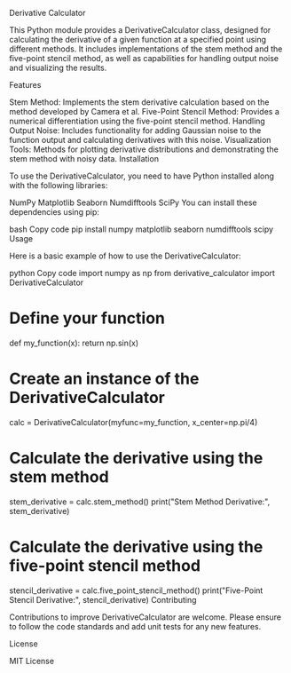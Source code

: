 Derivative Calculator

This Python module provides a DerivativeCalculator class, designed for calculating the derivative of a given function at a specified point using different methods. It includes implementations of the stem method and the five-point stencil method, as well as capabilities for handling output noise and visualizing the results.

Features

Stem Method: Implements the stem derivative calculation based on the method developed by Camera et al.
Five-Point Stencil Method: Provides a numerical differentiation using the five-point stencil method.
Handling Output Noise: Includes functionality for adding Gaussian noise to the function output and calculating derivatives with this noise.
Visualization Tools: Methods for plotting derivative distributions and demonstrating the stem method with noisy data.
Installation

To use the DerivativeCalculator, you need to have Python installed along with the following libraries:

NumPy
Matplotlib
Seaborn
Numdifftools
SciPy
You can install these dependencies using pip:

bash
Copy code
pip install numpy matplotlib seaborn numdifftools scipy
Usage

Here is a basic example of how to use the DerivativeCalculator:

python
Copy code
import numpy as np
from derivative_calculator import DerivativeCalculator

# Define your function
def my_function(x):
    return np.sin(x)

# Create an instance of the DerivativeCalculator
calc = DerivativeCalculator(myfunc=my_function, x_center=np.pi/4)

# Calculate the derivative using the stem method
stem_derivative = calc.stem_method()
print("Stem Method Derivative:", stem_derivative)

# Calculate the derivative using the five-point stencil method
stencil_derivative = calc.five_point_stencil_method()
print("Five-Point Stencil Derivative:", stencil_derivative)
Contributing

Contributions to improve DerivativeCalculator are welcome. Please ensure to follow the code standards and add unit tests for any new features.

License

MIT License